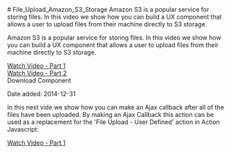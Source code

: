 <!doctype html>
<html>
<head>
<meta charset="utf-8">
<title>ReadMe</title>
</head>

<body>
# File_Upload_Amazon_S3_Storage
 Amazon S3 is a popular service for storing files. In this video we show how you can build a UX component that allows a user to upload files from their machine directly to S3 storage.  
 
 Amazon S3 is a popular service for storing files. In this video we show how you can build a UX component that allows a user to upload files from their machine directly to S3 storage. 


<a href="http://www.ajaxvideotutorials.com/V12Videos/ux_amazon_s3_1.swf">Watch Video - Part 1</a><br>
<a href="http://www.ajaxvideotutorials.com/V12Videos/ux_amazon_s3_2.swf">Watch Video - Part 2</a><br>
Download Component 

 Date added: 2014-12-31

 In this next vide we show how you can make an Ajax callback after all of the files have been uploaded. By making an Ajax Callback this action can be used as a replacement for the 'File Upload - User Defined' action in Action Javascript:

<a href="http://www.ajaxvideotutorials.com/V12Videos/ux_upload_s3_ajaxcallback_after_upload.swf">Watch Video - Part 1</a>

</body>
</html>
